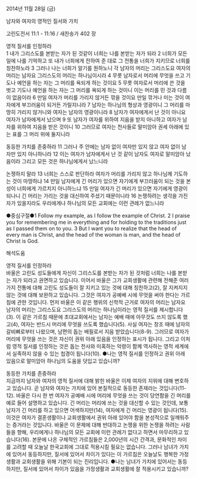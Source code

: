2014년 11월 28일 (금)

남자와 여자의 영적인 질서와 가치



고린도전서 11:1 - 11:16 / 새찬송가 402 장


영적 질서를 인정하라  
1 내가 그리스도를 본받는 자가 된 것같이 너희는 나를 본받는 자가 되라 2 너희가 모든 일에 나를 기억하고 또 내가 너희에게 전하여 준 대로 그 전통을 너희가 지키므로 너희를 칭찬하노라 3 그러나 나는 너희가 알기를 원하노니 각 남자의 머리는 그리스도요 여자의 머리는 남자요 그리스도의 머리는 하나님이시라 4 무릇 남자로서 머리에 무엇을 쓰고 기도나 예언을 하는 자는 그 머리를 욕되게 하는 것이요 5 무릇 여자로서 머리에 쓴 것을 벗고 기도나 예언을 하는 자는 그 머리를 욕되게 하는 것이니 이는 머리를 민 것과 다름이 없음이라 6 만일 여자가 머리를 가리지 않거든 깎을 것이요 만일 깎거나 미는 것이 여자에게 부끄러움이 되거든 가릴지니라 7 남자는 하나님의 형상과 영광이니 그 머리를 마땅히 가리지 않거니와 여자는 남자의 영광이니라 8 남자가 여자에게서 난 것이 아니요 여자가 남자에게서 났으며 9 또 남자가 여자를 위하여 지음을 받지 아니하고 여자가 남자를 위하여 지음을 받은 것이니 10 그러므로 여자는 천사들로 말미암아 권세 아래에 있는 표를 그 머리 위에 둘지니라 

동등한 가치를 존중하라 
11 그러나 주 안에는 남자 없이 여자만 있지 않고 여자 없이 남자만 있지 아니하니라 12 이는 여자가 남자에게서 난 것 같이 남자도 여자로 말미암아 났음이라 그리고 모든 것은 하나님에게서 났느니라 

논쟁하지 말라
13 너희는 스스로 판단하라 여자가 머리를 가리지 않고 하나님께 기도하는 것이 마땅하냐 14 만일 남자에게 긴 머리가 있으면 자기에게 부끄러움이 되는 것을 본성이 너희에게 가르치지 아니하느냐 15 만일 여자가 긴 머리가 있으면 자기에게 영광이 되나니 긴 머리는 가리는 것을 대신하여 주셨기 때문이니라 16 논쟁하려는 생각을 가진 자가 있을지라도 우리에게나 하나님의 모든 교회에는 이런 관례가 없느니라 

●중심구절●1 Follow my example, as I follow the example of Christ. 2 I praise you for remembering me in everything and for holding to the traditions just as I passed them on to you. 3 But I want you to realize that the head of every man is Christ, and the head of the woman is man, and the head of Christ is God.

해석도움





영적 질서를 인정하라  
바울은 고린도 성도들에게 자신이 그리스도를 본받는 자가 된 것처럼 너희는 나를 본받는 자가 되라고 권면하고 있습니다. 이어서 바울은 그가 교회생활에 관련해 전해준 여러 가지 전통에 대해 고린도 성도들이 잘 지키고 있는 것에 대해 칭찬하고(2), 잘 지켜지지 않는 것에 대해 보완하고 있습니다. 그것은 여자가 공예배 시에 무엇을 써야 한다는 가르침에 관한 것입니다. 먼저 바울은 이 같은 행위의 신학적 근거로 여자의 머리는 남자요 남자의 머리는 그리스도요 그리스도의 머리는 하나님이라는 영적 질서를 제시합니다(3). 이 같은 가르침 때문에 초대교회에서는 남자는 예배 때에 아무것도 쓰지 않도록 했고(4), 여자는 반드시 머리에 무엇을 쓰도록 했습니다(5). 사실 여자는 창조 때에 남자의 갈비뼈로부터 나왔으며, 남편의 돕는 배필로서 지음 받았습니다(8-9). 그러므로 여자가 머리에 무엇을 쓰는 것은 자신이 권위 아래 있음을 인정하는 표시가 됩니다. 그리고 이처럼 영적 질서를 인정하는 것은 돕는 천사와 미혹하는 악령이 함께 역사하는 영적 세계에서 실족하지 않을 수 있는 첩경이 됩니다(10).
●나는 영적 질서를 인정하고 권위 아래 있음으로 말미암아 하나님의 도움을 덧입고 있습니까?

동등한 가치를 존중하라  
지금까지 남자와 여자의 영적 질서에 대해 밝힌 바울은 이제 여자의 지위에 대해 변호하고 있습니다. 곧 남자와 여자는 가치에 있어 본질적으로 동등한 존재라는 것입니다(11-12). 바울은 다시 한 번 여자가 공예배 시에 머리에 무엇을 쓰는 것이 당연함을 긴 머리를 예로 들어 설명하고 있습니다. 긴 머리는 머리에 쓰는 것을 대신할 수 있는 것인데, 보통 남자가 긴 머리를 하고 있으면 어색하지만(14), 여자에게 긴 머리는 영광이 됩니다(15). 이것은 여자가 결혼생활이나 교회생활에서 권위 아래 있어야 함을 본성적으로 일깨워주는 증거라는 것입니다. 바울은 이 문제에 대해 반대하고 논쟁을 위한 논쟁을 하려는 사람들을 향해, 우리에게나 하나님의 모든 교회에 이런 관례가 없다고 하면서 마무리하고 있습니다(16). 본문에 나온 구체적인 가르침들은 2,000년의 시간 간격과, 문화적인 차이를 고려할 때 오늘날 한국교회에 그대로 적용시킬 필요는 없습니다. 그러나 남녀가 가치에 있어서 동등하지만, 질서에 있어서 차이가 있다는 이 가르침은 오늘날도 행복한 가정생활과 교회생활을 위해 기본이 되는 진리입니다.
●나는 남녀가 가치에 있어서는 동등하지만, 질서에 있어서 차이가 있음을 가정생활과 교회생활에 잘 적용시키고 있습니까?